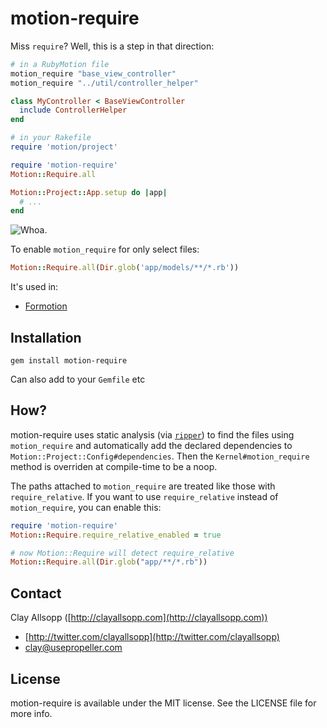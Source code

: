 # motion-require

Miss `require`? Well, this is a step in that direction:

```ruby
# in a RubyMotion file
motion_require "base_view_controller"
motion_require "../util/controller_helper"

class MyController < BaseViewController
  include ControllerHelper
end
```

```ruby
# in your Rakefile
require 'motion/project'

require 'motion-require'
Motion::Require.all

Motion::Project::App.setup do |app|
  # ...
end
```

![Whoa.](http://i.imgur.com/JLpjqkk.jpg)

To enable `motion_require` for only select files:

```ruby
Motion::Require.all(Dir.glob('app/models/**/*.rb'))
```

It's used in:
- [Formotion](https://github.com/clayallsopp/formotion)

## Installation

`gem install motion-require`

Can also add to your `Gemfile` etc

## How?

motion-require uses static analysis (via [`ripper`](http://www.ruby-doc.org/stdlib-1.9.3/libdoc/ripper/rdoc/Ripper.html)) to find the files using `motion_require` and automatically add the declared dependencies to `Motion::Project::Config#dependencies`. Then the `Kernel#motion_require` method is overriden at compile-time to be a noop.

The paths attached to `motion_require` are treated like those with `require_relative`. If you want to use `require_relative` instead of `motion_require`, you can enable this:

```ruby
require 'motion-require'
Motion::Require.require_relative_enabled = true

# now Motion::Require will detect require_relative
Motion::Require.all(Dir.glob("app/**/*.rb"))
```

## Contact

Clay Allsopp ([http://clayallsopp.com](http://clayallsopp.com))

- [http://twitter.com/clayallsopp](http://twitter.com/clayallsopp)
- [clay@usepropeller.com](clay@usepropeller.com)

## License

motion-require is available under the MIT license. See the LICENSE file for more info.
